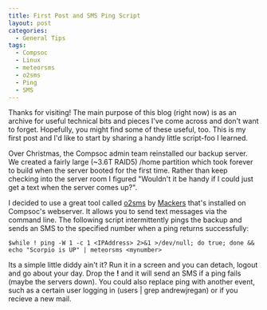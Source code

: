 ```yaml
---
title: First Post and SMS Ping Script
layout: post
categories:
  - General Tips
tags:
  - Compsoc
  - Linux
  - meteorsms
  - o2sms
  - Ping
  - SMS
---
```

Thanks for visiting! The main purpose of this blog (right now) is as an archive for useful technical bits and pieces I've come across and don't want to forget. Hopefully, you might find some of these useful, too. This is my first post and I'd like to start by sharing a handy little script-foo I learned.

Over Christmas, the Compsoc admin team reinstalled our backup server. We created a fairly large (~3.6T RAID5) /home partition which took forever to build when the server booted for the first time. Rather than keep checking into the server room I figured "Wouldn't it be handy if I could just get a text when the server comes up?".

I decided to use a great tool called <a title="o2sms" href="http://o2sms.sourceforge.net/" target="_self">o2sms</a> by <a title="mackers" href="http://www.mackers.com/" target="_self">Mackers</a> that's installed on Compsoc's webserver. It allows you to send text messages via the command line. The following script intermittently pings the backup and sends an SMS to the specified number when a ping returns successfully:

`$while ! ping -W 1 -c 1 <IPAddress> 2>&1 >/dev/null; do true; done && echo "Scorpio is UP" | meteorsms <mynumber>`

Its a simple little diddy ain't it? Run it in a screen and you can detach, logout and go about your day. Drop the **!** and it will send an SMS if a ping fails (maybe the servers down). You could also replace ping with another event, such as a certain user logging in (users | grep andrewjregan) or if you recieve a new mail.
